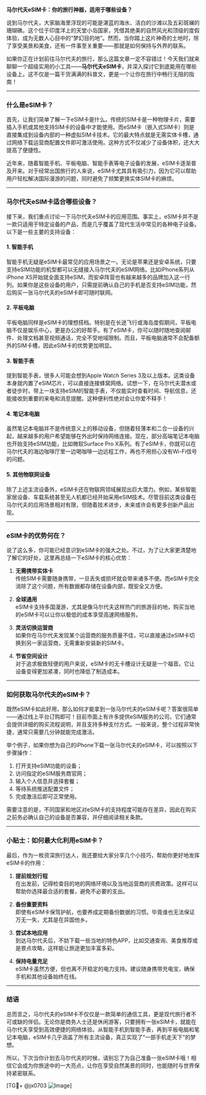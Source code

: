 **马尔代夫eSIM卡：你的旅行神器，适用于哪些设备？**

说到马尔代夫，大家脑海里浮现的可能是湛蓝的海水、洁白的沙滩以及五彩斑斓的珊瑚礁。这个位于印度洋上的天堂小岛国家，凭借其绝美的自然风光和顶级的度假体验，成为无数人心目中的“梦幻目的地”。然而，当你踏上这片神奇的土地时，除了享受美景和美食，还有一件事至关重要——那就是如何保持与外界的联系。

如果你正在计划前往马尔代夫的旅行，那么这篇文章一定不容错过！今天我们就来聊聊一个超级实用的小工具——**马尔代夫eSIM卡**，并深入探讨它到底能用在哪些设备上。这不仅是一篇干货满满的科普文，更是一个让你在旅行中畅行无阻的指南！

---

### 什么是eSIM卡？

首先，让我们简单了解一下eSIM卡是什么。传统的SIM卡是一种物理卡片，需要插入手机或其他支持SIM卡的设备中才能使用。而eSIM卡（嵌入式SIM卡）则是直接集成到设备内部的一种虚拟SIM卡技术。它的最大特点就是无需实体卡槽，通过网络下载运营商配置文件即可激活使用。这种方式不仅减少了设备体积，还大大提高了便捷性。

近年来，随着智能手机、平板电脑、智能手表等电子设备的发展，eSIM卡逐渐普及开来。对于经常出国旅行的人来说，eSIM卡尤其具有吸引力，因为它可以帮助用户轻松解决国际漫游的问题，同时避免了频繁更换实体SIM卡的麻烦。

---

### 马尔代夫eSIM卡适合哪些设备？

接下来，我们重点讨论一下马尔代夫eSIM卡的应用范围。事实上，eSIM卡并不是一款只适用于特定设备的产品，而是几乎覆盖了现代生活中常见的各种电子设备。以下是一些主要的支持设备：

#### 1. **智能手机**
智能手机无疑是eSIM卡最常见的应用场景之一。无论是苹果还是安卓系统，只要支持eSIM功能的机型都可以无缝接入马尔代夫的eSIM网络。比如iPhone系列从iPhone XS开始就全面支持eSIM，而安卓阵营也有越来越多的品牌加入这一行列。如果你是这些设备的用户，只需提前确认自己的手机是否支持eSIM功能，然后购买一张马尔代夫的eSIM卡即可随时联网。

#### 2. **平板电脑**
平板电脑同样是eSIM卡的理想搭档。特别是在长途飞行或海岛度假期间，平板电脑不仅是娱乐中心，更是办公的好帮手。有了eSIM卡，你可以随时随地查阅邮件、处理文档甚至视频通话，完全不受地域限制。而且，平板电脑通常不会配备额外的SIM卡槽，因此eSIM卡的优势更加明显。

#### 3. **智能手表**
提到智能手表，很多人可能会想到Apple Watch Series 3及以上版本。这类设备本身就内置了eSIM芯片，可以直接连接蜂窝网络。试想一下，在马尔代夫潜水或者徒步时，带上一块支持eSIM的智能手表，不仅能实时查看时间、导航信息，还能接收到重要的来电和消息提醒。这种便利性绝对会让你爱不释手！

#### 4. **笔记本电脑**
虽然笔记本电脑并不是传统意义上的移动设备，但随着轻薄本和二合一设备的兴起，越来越多的用户希望能够在外出时保持网络连接。现在，部分高端笔记本电脑也开始支持eSIM功能，比如微软Surface Pro X系列。有了eSIM卡，你就可以在马尔代夫的海边咖啡厅里一边喝咖啡一边远程工作，再也不用担心没有Wi-Fi信号的问题。

#### 5. **其他物联网设备**
除了上述主流设备外，eSIM卡还在物联网领域展现出巨大潜力。例如，某些智能家居设备、车载系统甚至无人机都已经开始采用eSIM技术。尽管目前这类设备在马尔代夫的应用场景相对有限，但随着技术进步，未来或许会有更多创新产品出现。

---

### eSIM卡的优势何在？

说了这么多，你可能已经意识到eSIM卡的强大之处。不过，为了让大家更清楚地了解它的好处，这里再总结一下eSIM卡的核心优势：

1. **无需携带实体卡**  
   传统SIM卡需要随身携带，一旦丢失或损坏就会带来诸多不便。而eSIM卡完全消除了这个问题，所有数据都存储在设备内部，既安全又方便。

2. **全球通用**  
   eSIM卡支持多国漫游，尤其是像马尔代夫这样热门的旅游目的地，购买当地的eSIM卡可以让你以极低的成本享受高速网络服务。

3. **灵活切换运营商**  
   如果你在马尔代夫发现某个运营商的服务质量不佳，可以直接通过eSIM卡切换到另一家运营商，无需重新安装新的SIM卡。

4. **节省空间设计**  
   对于追求极致轻便的用户来说，eSIM卡的无卡槽设计无疑是一个福音。它让设备变得更加紧凑，同时也降低了制造成本。

---

### 如何获取马尔代夫的eSIM卡？

既然eSIM卡如此好用，那么如何才能拿到一张马尔代夫的eSIM卡呢？答案很简单——通过线上平台订购即可！目前市面上有许多提供eSIM服务的公司，它们通常会提供详细的购买流程说明，并且支持多种支付方式。一般来说，整个过程非常快捷，通常只需要几分钟就能完成激活。

举个例子，如果你想为自己的iPhone下载一张马尔代夫的eSIM卡，可以按照以下步骤操作：
1. 打开支持eSIM功能的设备；
2. 访问指定的eSIM服务商官网；
3. 输入个人信息并选择套餐；
4. 等待系统推送配置文件；
5. 完成激活后即可正常使用。

需要注意的是，不同国家和地区对eSIM卡的支持程度可能存在差异，因此在购买之前务必确认自己的设备是否兼容，并仔细阅读相关条款。

---

### 小贴士：如何最大化利用eSIM卡？

最后，作为一枚资深旅行达人，我还要给大家分享几个小技巧，帮助你更好地发挥eSIM卡的作用：

1. **提前规划行程**  
   在出发前，记得检查目的地的网络环境以及当地运营商的资费政策。这样可以帮助你选择最合适的套餐，避免不必要的支出。

2. **备份重要资料**  
   即使有eSIM卡保驾护航，也要养成定期备份数据的习惯。毕竟谁也无法保证万无一失，尤其是在异国他乡。

3. **尝试本地应用**  
   到达马尔代夫后，不妨下载一些当地的特色APP，比如交通查询、美食推荐或是景点攻略，这样能让旅途更加丰富多彩。

4. **保持电量充足**  
   eSIM卡虽然方便，但也离不开稳定的电力支持。建议随身携带充电宝，确保手机和其他设备始终在线。

---

### 结语

总而言之，马尔代夫的eSIM卡不仅仅是一款简单的通信工具，更是现代旅行者不可或缺的伴侣。无论你是商务人士还是休闲游客，只要拥有一张eSIM卡，就能在马尔代夫享受到高效便捷的网络体验。从智能手机到智能手表，再到平板电脑和笔记本电脑，eSIM卡几乎涵盖了所有主流设备，真正实现了“一部手机走天下”的梦想。

所以，下次当你计划去马尔代夫的时候，请别忘了为自己准备一张eSIM卡哦！相信它会成为你旅途中的一大亮点，让你在享受自然美景的同时，也能随时与世界保持紧密联系。

[TG💪+ @jx0703 ![Image](https://github.com/user-attachments/assets/dbca1d08-cadb-493c-b0ec-ad6f7a83f270)]